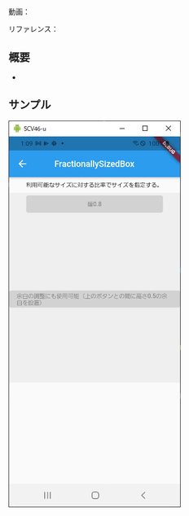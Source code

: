 #

動画：

リファレンス：

## 概要

-

## サンプル

![image-20210915010914665](img/%2351_FractionallySizedBox/image-20210915010914665.png)
